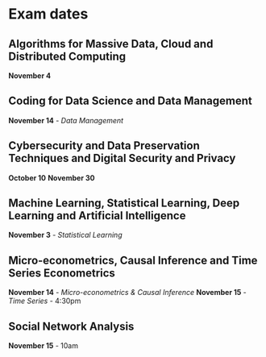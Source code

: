 # Exam dates

## Algorithms for Massive Data, Cloud and Distributed Computing

**November 4**

## Coding for Data Science and Data Management

**November 14** - *Data Management*

## Cybersecurity and Data Preservation Techniques and Digital Security and Privacy

**October 10**
**November 30**

## Machine Learning, Statistical Learning, Deep Learning and Artificial Intelligence

**November 3** - *Statistical Learning*

## Micro-econometrics, Causal Inference and Time Series Econometrics

**November 14** - *Micro-econometrics & Causal Inference*
**November 15** - *Time Series* - 4:30pm

## Social Network Analysis

**November 15** - 10am